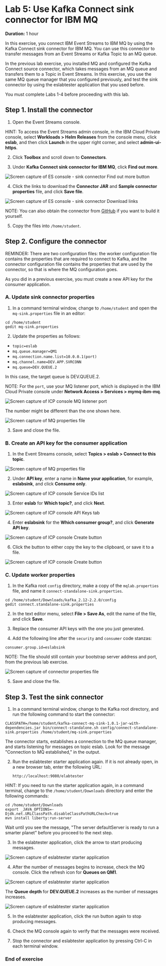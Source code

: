 # Lab 5: Use Kafka Connect sink connector for IBM MQ

**Duration:** 1 hour

In this exercise, you connect IBM Event Streams to IBM MQ by using the Kafka Connect sink connector for IBM MQ. You can use this connector to transfer messages from an Event Streams or Kafka Topic to an MQ queue.  

In the previous lab exercise, you installed MQ and configured the Kafka Connect source connector, which takes messages from an MQ queue and transfers them to a Topic in Event Streams. In this exercise, you use the same MQ queue manager that you configured previously, and test the sink connector by using the eslabtester application that you used before.

You must complete Labs 1-4 before proceeding with this lab. 


## Step 1. Install the connector

1. Open the Event Streams console.

 HINT: To access the Event Streams admin console, in the IBM Cloud Private console, select **Workloads > Helm Releases** from the console menu, click **eslab**, and then click **Launch** in the upper right corner, and select **admin-ui-https**.
 
2. Click **Toolbox** and scroll down to **Connectors**.

3. Under **Kafka Connect sink connector for IBM MQ**, click **Find out more**.

 ![Screen capture of ES console - sink connector Find out more button](../Images/lab05-sink1.png)

4. Click the links to download the **Connector JAR** and **Sample connector properties** file, and click **Save file**.

 ![Screen capture of ES console - sink connector Download links](../Images/lab05-sink2.png)

 NOTE: You can also obtain the connector from [GitHub](https://github.com/ibm-messaging/kafka-connect-mq-sink) if you want to build it yourself. 

5. Copy the files into `/home/student`.

## Step 2. Configure the connector

REMINDER: There are two configuration files: the worker configuration file contains the properties that are required to connect to Kafka, and the connector configuration file contains the properties that are used by the connector, so that is where the MQ configuration goes.

As you did in a previous exercise, you must create a new API key for the consumer application. 

### A. Update sink connector properties

1. In a command terminal window, change to `/home/student` and open the `mq-sink.properties` file in an editor:

 ```
 cd /home/student
 gedit mq-sink.properties
 ```
2. Update the properties as follows:

 * `topic=eslab`
 * `mq.queue.manager=QM1`
 * `mq.connection.name.list=10.0.0.1(port)`
 * `mq.channel.name=DEV.APP.SVRCONN`
 * `mq.queue=DEV.QUEUE.2`

 In this case, the target queue is DEV.QUEUE.2. 

 NOTE: For the `port`, use your MQ listener port, which is displayed in the IBM Cloud Private console under **Network Access > Services > mymq-ibm-mq**.
 
 ![Screen capture of ICP console MQ listener port](../Images/lab04-sourceconnect30.png)  
 
 The number might be different than the one shown here.

 ![Screen capture of MQ properties file](../Images/lab05-sink3.png)  

3. Save and close the file.

### B. Create an API key for the consumer application 

1. In the Event Streams console, select **Topics > eslab > Connect to this topic**.

 ![Screen capture of MQ properties file](../Images/lab05-sink15.png)  

2. Under **API key**, enter a name in **Name your application**, for example, **eslabsink**, and click **Consume only**.

 ![Screen capture of ICP console Service IDs list](../Images/lab05-sink16.png)

3. Enter **eslab** for **Which topic?**, and click **Next**.

 ![Screen capture of ICP console API Keys tab](../Images/lab05-sink17.png) 
 
4. Enter **eslabsink** for the **Which consumer group?**, and click **Generate API key**.

 ![Screen capture of ICP console Create button](../Images/lab05-sink18.png)
 
6. Click the button to either copy the key to the clipboard, or save it to a file. 

 ![Screen capture of ICP console Create button](../Images/lab05-sink19.png)

 
### C. Update worker properties

1. In the Kafka root `config` directory, make a copy of the `mqlab.properties` file, and name it `connect-standalone-sink.properties`.

 ```
 cd /home/student/Downloads/kafka_2.12-2.2.0/config
 gedit connect.standalone-sink.properties
 ```
 
2. In the text editor menu, select **File > Save As**, edit the name of the file, and click **Save**.

3. Replace the consumer API keys with the one you just generated. 

4. Add the following line after the `security` and `consumer` code stanzas:

 `consumer.group.id=eslabsink`
 
 NOTE: The file should still contain your bootstrap server address and port, from the previous lab exercise. 
 
 ![Screen capture of connector properties file](../Images/lab05-sink13.png)  
 
5. Save and close the file.

## Step 3. Test the sink connector

1. In a command terminal window, change to the Kafka root directory, and run the following command to start the connector:

 `CLASSPATH=/home/student/kafka-connect-mq-sink-1.0.1-jar-with-dependencies.jar bin/connect-standalone.sh config/connect-standalone-sink.properties /home/student/mq-sink.properties`
 
 The connector starts, establishes a connection to the MQ queue manager, and starts listening for messages on topic eslab. Look for the message "Connection to MQ established," in the output.
 
2. Run the eslabtester starter application again. If it is not already open, in a new browser tab, enter the following URL:

	`http://localhost:9080/elabtester`

 HINT: If you need to run the starter application again, in a command terminal, change to the `/home/student/Downloads` directory and enter the following commands:

 ```
cd /home/student/Downloads
export _JAVA_OPTIONS=-Djdk.net.URLClassPath.disableClassPathURLCheck=true
mvn install liberty:run-server
```

 Wait until you see the message, "The server defaultServer is ready to run a smarter planet" before you proceed to the next step.
	
3. In the eslabtester application, click the arrow to start producing messages. 

 ![Screen capture of eslabtester starter application](../Images/lab05-sink14.png)  

4. After the number of messages begins to increase, check the MQ console. Click the refresh icon for **Queues on QM1**.

 ![Screen capture of eslabtester starter application](../Images/lab05-sink8.png)  
 
 The **Queue depth** for **DEV.QUEUE.2** increases as the number of messages increases.
 
 ![Screen capture of eslabtester starter application](../Images/lab05-sink20.png)   

5. In the eslabtester application, click the run button again to stop producing messages.

6. Check the MQ console again to verify that the messages were received. 

7. Stop the connector and eslabtester application by pressing Ctrl-C in each terminal window. 

### End of exercise
<!--June 2019 Edition

**Notices**

This information was developed for products and services offered in the US.
IBM may not offer the products, services, or features discussed in this document in other countries. Consult your local IBM representative for information on the products and services currently available in your area. Any reference to an IBM product, program, or service is not intended to state or imply that only that IBM product, program, or service may be used. Any functionally equivalent product, program, or service that does not infringe any IBM intellectual property right may be used instead. However, it is the user's responsibility to evaluate and verify the operation of any non-IBM product, program, or service.
IBM may have patents or pending patent applications covering subject matter described in this document. The furnishing of this document does not grant you any license to these patents. You can send license inquiries, in writing, to:
IBM Director of Licensing IBM Corporation
North Castle Drive, MD-NC119 Armonk, NY 10504-1785
United States of America
INTERNATIONAL BUSINESS MACHINES CORPORATION PROVIDES THIS PUBLICATION "AS IS" WITHOUT WARRANTY OF ANY KIND, EITHER EXPRESS OR IMPLIED, INCLUDING, BUT NOT LIMITED TO, THE IMPLIED WARRANTIES OF
NON-INFRINGEMENT, MERCHANTABILITY OR FITNESS FOR A PARTICULAR PURPOSE. Some jurisdictions do not allow disclaimer of express or implied warranties in certain transactions, therefore, this statement may not apply to you.
This information could include technical inaccuracies or typographical errors. Changes are periodically made to the information herein; these changes will be incorporated in new editions of the publication. IBM may make improvements and/or changes in the product(s) and/or the program(s) described in this publication at any time without notice.
Any references in this information to non-IBM websites are provided for convenience only and do not in any manner serve as an endorsement of those websites. The materials at those websites are not part of the materials for this IBM product and use of those websites is at your own risk.
IBM may use or distribute any of the information you provide in any way it believes appropriate without incurring any obligation to you.
Information concerning non-IBM products was obtained from the suppliers of those products, their published announcements or other publicly available sources. IBM has not tested those products and cannot confirm the accuracy of performance, compatibility or any other claims related to non-IBM products. Questions on the capabilities of non-IBM products should be addressed to the suppliers of those products.
This information contains examples of data and reports used in daily business operations. To illustrate them as completely as possible, the examples include the names of individuals, companies, brands, and products. All of these names are fictitious and any similarity to actual people or business enterprises is entirely coincidental.
**Trademarks**
IBM, the IBM logo, and ibm.com are trademarks or registered trademarks of International Business Machines Corp., registered in many jurisdictions worldwide. Other product and service names might be trademarks of IBM or other companies. A current list of IBM trademarks is available on the web at “Copyright and trademark information” at www.ibm.com/legal/copytrade.shtml.
**© Copyright International Business Machines Corporation 2019.
This document may not be reproduced in whole or in part without the prior written permission of IBM.**
US Government Users Restricted Rights - Use, duplication or disclosure restricted by GSA ADP Schedule Contract with IBM Corp.

**Trademarks**

The reader should recognize that the following terms, which appear in the content of this training document, are official trademarks of IBM or other companies:IBM, the IBM logo, and ibm.com are trademarks or registered trademarks of International Business Machines Corp., registered in many jurisdictions worldwide.
The following are trademarks of International Business Machines Corporation, registered in many jurisdictions worldwide:
IBM Cloud™
z/OS®Java™ and all Java-based trademarks and logos are trademarks or registered trademarks of Oracle and/or its affiliates.VMware is a registered trademark or trademark of VMware, Inc. or its subsidiaries in the United States and/or other jurisdictions.Other product and service names might be trademarks of IBM or other companies.-->
